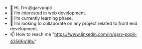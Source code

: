 - 👋 Hi, I’m @garvpopli
- 👀 I’m interested in web development.
- 🌱 I’m currently learning phase.
- 💞️ I’m looking to collaborate on any project related to front end development.
- 📫 How to reach me "https://www.linkedin.com/in/garv-popli-43566a18b/"

<!---
garvpopli/garvpopli is a ✨ special ✨ repository because its `README.md` (this file) appears on your GitHub profile.
You can click the Preview link to take a look at your changes.
--->
